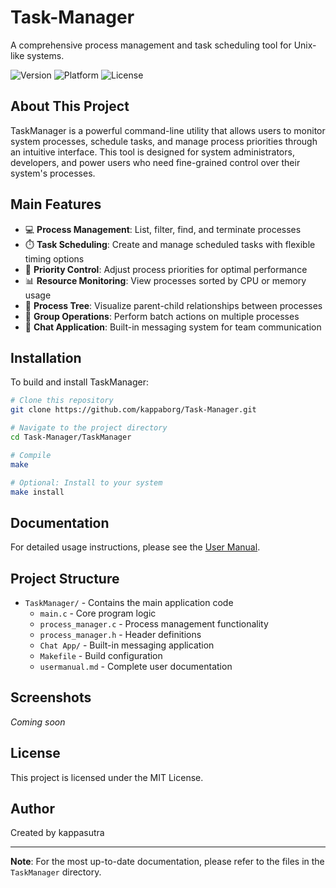 # Task-Manager

A comprehensive process management and task scheduling tool for Unix-like systems.

![Version](https://img.shields.io/badge/version-1.0-blue)
![Platform](https://img.shields.io/badge/platform-Unix%20%7C%20macOS-lightgrey)
![License](https://img.shields.io/badge/license-MIT-green)

## About This Project

TaskManager is a powerful command-line utility that allows users to monitor system processes, schedule tasks, and manage process priorities through an intuitive interface. This tool is designed for system administrators, developers, and power users who need fine-grained control over their system's processes.

## Main Features

- 💻 **Process Management**: List, filter, find, and terminate processes
- ⏱️ **Task Scheduling**: Create and manage scheduled tasks with flexible timing options
- 🔄 **Priority Control**: Adjust process priorities for optimal performance
- 📊 **Resource Monitoring**: View processes sorted by CPU or memory usage
- 🌳 **Process Tree**: Visualize parent-child relationships between processes
- 👥 **Group Operations**: Perform batch actions on multiple processes
- 💬 **Chat Application**: Built-in messaging system for team communication

## Installation

To build and install TaskManager:

```bash
# Clone this repository
git clone https://github.com/kappaborg/Task-Manager.git

# Navigate to the project directory
cd Task-Manager/TaskManager

# Compile
make

# Optional: Install to your system
make install
```

## Documentation

For detailed usage instructions, please see the [User Manual](TaskManager/usermanual.md).

## Project Structure

- `TaskManager/` - Contains the main application code
  - `main.c` - Core program logic
  - `process_manager.c` - Process management functionality
  - `process_manager.h` - Header definitions
  - `Chat App/` - Built-in messaging application
  - `Makefile` - Build configuration
  - `usermanual.md` - Complete user documentation

## Screenshots

*Coming soon*

## License

This project is licensed under the MIT License.

## Author

Created by kappasutra

---

**Note**: For the most up-to-date documentation, please refer to the files in the `TaskManager` directory. 